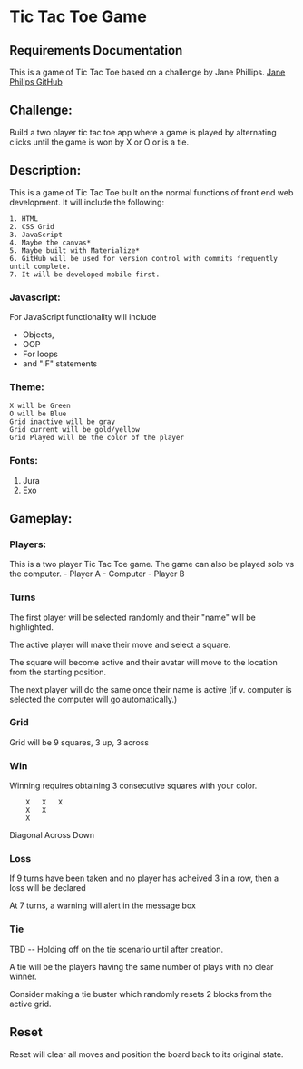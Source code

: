 # Tic Tac Toe Game

## Requirements Documentation

This is a game of Tic Tac Toe based on a challenge by Jane Phillips.
[Jane Phillps GitHub]("janephillps.github.io")

## Challenge:

Build a two player tic tac toe app where a game is played by alternating clicks until the game is won by X or O or is a tie.

## Description:

This is a game of Tic Tac Toe built on the normal functions of front end web development.  It will include the following:

    1. HTML
    2. CSS Grid
    3. JavaScript
    4. Maybe the canvas*
    5. Maybe built with Materialize*
    6. GitHub will be used for version control with commits frequently until complete.
    7. It will be developed mobile first.

### Javascript:

For JavaScript functionality will include 
- Objects,
- OOP
- For loops
- and "IF" statements

### Theme:

    X will be Green
    O will be Blue
    Grid inactive will be gray
    Grid current will be gold/yellow
    Grid Played will be the color of the player

### Fonts:

1.   Jura 
2.  Exo

## Gameplay:

### Players: 
This is a two player Tic Tac Toe game. The game can also be played solo vs the computer.
    - Player A
    - Computer
    - Player B

### Turns
The first player will be selected randomly and their "name" will be highlighted.

The active player will make their move and select a square.  

The square will become active and their avatar will move to the location from the starting position.

The next player will do the same once their name is active (if v. computer is selected the computer will go automatically.)

### Grid
Grid will be 9 squares, 3 up, 3 across

### Win

Winning requires obtaining 3 consecutive squares with your color.

        X   X   X
        X   X  
        X

Diagonal
Across
Down

### Loss 

If 9 turns have been taken and no player has acheived 3 in a row, then a loss will be declared

At 7 turns, a warning will alert in the message box


### Tie

TBD -- Holding off on the tie scenario until after creation.

A tie will be the players having the same number of plays with no clear winner.

Consider making a tie buster which randomly resets 2 blocks from the active grid.


## Reset
Reset will clear all moves and position the board back to its original state.

